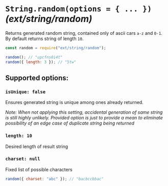 # `String.random(options = { ... })` _(ext/string/random)_

Returns generated random string, contained only of ascii cars `a-z` and `0-1`.
By default returns string of length `10`.

```javascript
const random = require("ext/string/random");

random(); // "upcfns0i4t"
random({ length: 3 }); // "5tw"
```






















































<extoc></extoc>

## Supported options:

### `isUnique: false`

Ensures generated string is unique among ones already returned.

_Note: When not applying this setting, accidental generation of same string is still highly unlikely. Provided option is just to provide a mean to eliminate possibility of an edge case of duplicate string being returned_

### `length: 10`

Desired length of result string

### `charset: null`

Fixed list of possible characters

```javascript
random({ charset: "abc" }); // "bacbccbbac"
```

